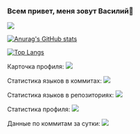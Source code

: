 ### Всем привет, меня зовут Василий👋

![](https://komarev.com/ghpvc/?username=Ignasiya)

[![Anurag's GitHub stats](https://github-readme-stats.vercel.app/api?username=Ignasiya)](https://github.com/anuraghazra/github-readme-stats)

[![Top Langs](https://github-readme-stats.vercel.app/api/top-langs/?username=Ignasiya&layout=compact)](https://github.com/anuraghazra/github-readme-stats)

Карточка профиля: 
![](https://github-profile-summary-cards.vercel.app/api/cards/profile-details?username=Ignasiya&theme=solarized_dark)

Статистика языков в коммитах:
![](https://github-profile-summary-cards.vercel.app/api/cards/most-commit-language?username=Ignasiya&theme=solarized_dark)

Статистика языков в репозиториях:
![](https://github-profile-summary-cards.vercel.app/api/cards/repos-per-language?username=Ignasiya&theme=solarized_dark)

Статистика профиля:
![](https://github-profile-summary-cards.vercel.app/api/cards/stats?username=Ignasiya&theme=solarized_dark)

Данные по коммитам за сутки:
![](https://github-profile-summary-cards.vercel.app/api/cards/productive-time?username=Ignasiya&theme=solarized_dark)

<!--
**Ignasiya/Ignasiya** is a ✨ _special_ ✨ repository because its `README.md` (this file) appears on your GitHub profile.

Here are some ideas to get you started:

- 🔭 I’m currently working on ...
- 🌱 I’m currently learning ...
- 👯 I’m looking to collaborate on ...
- 🤔 I’m looking for help with ...
- 💬 Ask me about ...
- 📫 How to reach me: ...
- 😄 Pronouns: ...
- ⚡ Fun fact: ...
-->
